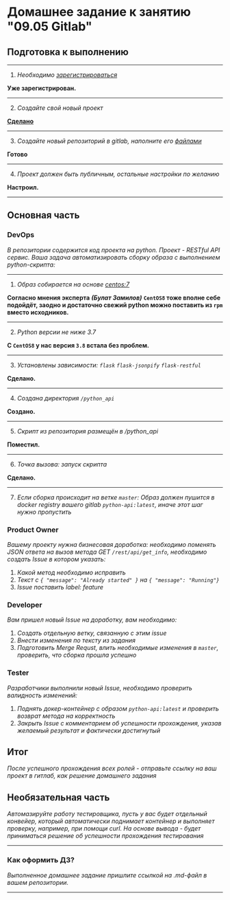 # Домашнее задание к занятию "09.05 Gitlab"

## Подготовка к выполнению

----
1. *Необходимо [зарегистрироваться](https://about.gitlab.com/free-trial/)*

**Уже зарегистрирован.**

----
2. *Создайте свой новый проект*

**[Сделано](https://gitlab.com/ZlobniyShurik/netology-block2-dz95-gitlab)**

----
3. *Создайте новый репозиторий в gitlab, наполните его [файлами](./repository)*

**Готово**

----
4. *Проект должен быть публичным, остальные настройки по желанию*

**Настроил.**

----

## Основная часть

### DevOps

*В репозитории содержится код проекта на python. Проект - RESTful API сервис. Ваша задача автоматизировать сборку образа с выполнением python-скрипта:*

----
1. *Образ собирается на основе [centos:7](https://hub.docker.com/_/centos?tab=tags&page=1&ordering=last_updated)*

**Согласно мнения эксперта** ***(Булат Замилов)*** **`CentOS8` тоже вполне себе подойдёт, заодно и достаточно свежий python можно поставить из `rpm` вместо исходников.**

----
2. *Python версии не ниже 3.7*

**С `CentOS8` у нас версия `3.8` встала без проблем.**

----
3. *Установлены зависимости: `flask` `flask-jsonpify` `flask-restful`*

**Сделано.**

----
4. *Создана директория `/python_api`*

**Создано.**

----
5. *Скрипт из репозитория размещён в /python_api*

**Поместил.**

----
6. *Точка вызова: запуск скрипта*

**Сделано.**

----
7. *Если сборка происходит на ветке `master`: Образ должен пушится в docker registry вашего gitlab `python-api:latest`, иначе этот шаг нужно пропустить*

### Product Owner

*Вашему проекту нужна бизнесовая доработка: необходимо поменять JSON ответа на вызов метода GET `/rest/api/get_info`, необходимо создать Issue в котором указать:*
1. *Какой метод необходимо исправить*
2. *Текст с `{ "message": "Already started" }` на `{ "message": "Running"}`*
3. *Issue поставить label: feature*

### Developer

*Вам пришел новый Issue на доработку, вам необходимо:*
1. *Создать отдельную ветку, связанную с этим issue*
2. *Внести изменения по тексту из задания*
3. *Подготовить Merge Requst, влить необходимые изменения в `master`, проверить, что сборка прошла успешно*


### Tester

*Разработчики выполнили новый Issue, необходимо проверить валидность изменений:*
1. *Поднять докер-контейнер с образом `python-api:latest` и проверить возврат метода на корректность*
2. *Закрыть Issue с комментарием об успешности прохождения, указав желаемый результат и фактически достигнутый*

## Итог

*После успешного прохождения всех ролей - отправьте ссылку на ваш проект в гитлаб, как решение домашнего задания*

## Необязательная часть

*Автомазируйте работу тестировщика, пусть у вас будет отдельный конвейер, который автоматически поднимает контейнер и выполняет проверку, например, при помощи curl. На основе вывода - будет приниматься решение об успешности прохождения тестирования*

---

### Как оформить ДЗ?

*Выполненное домашнее задание пришлите ссылкой на .md-файл в вашем репозитории.*

---

